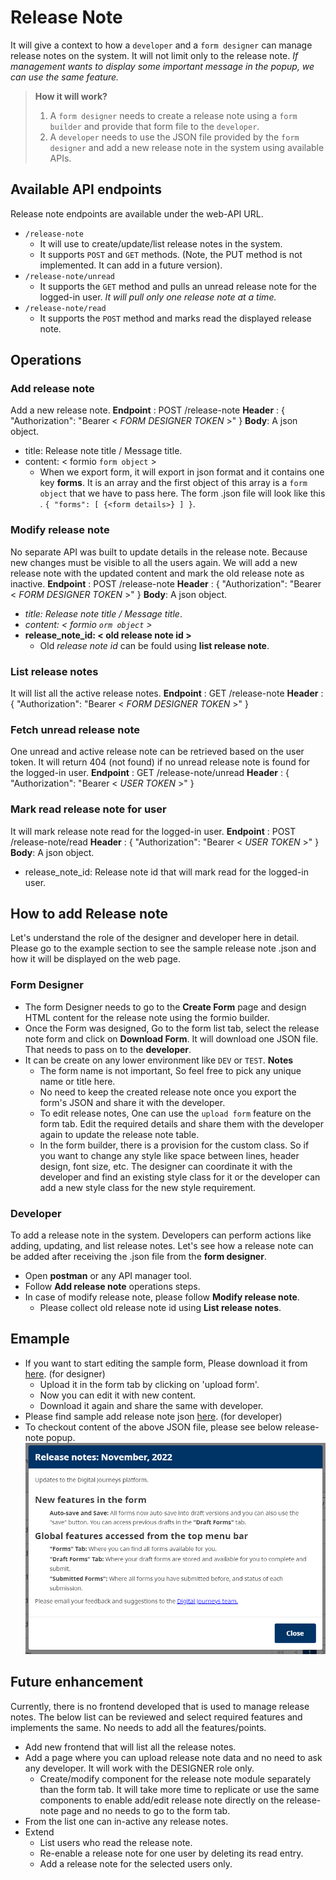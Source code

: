 # Release Note
It will give a context to how a `developer` and a `form designer` can manage release notes on the system. It will not limit only to the release note. *If management wants to display some important message in the popup, we can use the same feature.*

>**How it will work?**
>1. A `form designer` needs to create a release note using a `form builder` and provide that form file to the `developer`.
>2. A `developer` needs to use the JSON file provided by the `form designer` and add a new release note in the system using available APIs.


## Available API endpoints
Release note endpoints are available under the web-API URL.
- `/release-note`
	- It will use to create/update/list release notes in the system.
	- It supports `POST` and `GET` methods. (Note, the PUT method is not implemented. It can add in a future version).
- `/release-note/unread`
	- It supports the `GET` method and pulls an unread release note for the logged-in user.
	*It will pull only one release note at a time.*
- `/release-note/read`
	- It supports the `POST` method and marks read the displayed release note.

## Operations
### Add release note
Add a new release note.
**Endpoint** : POST /release-note
**Header** : { "Authorization": "Bearer < *FORM DESIGNER TOKEN* >" }
**Body**: A json object.
- title: Release note title / Message title.
- content: < formio `form object` >
	- When we export form, it will export in json format and it contains one key **forms**. It is an array and the first object of this array is a `form object` that we have to pass here. The form .json file will look like this . `{ "forms": [ {<form details>} ] }`.

### Modify release note
No separate API was built to update details in the release note. Because new changes must be visible to all the users again. We will add a new release note with the updated content and mark the old release note as inactive.
**Endpoint** : POST /release-note
**Header** : { "Authorization": "Bearer < *FORM DESIGNER TOKEN* >" }
**Body**: A json object.
- *title: Release note title / Message title*.
- *content: < formio `orm object` >*
- **release_note_id: < old release note id >**
	- Old *release note id* can be fould using **list release note**.

### List release notes
It will list all the active release notes.
**Endpoint** : GET /release-note
**Header** : { "Authorization": "Bearer < *FORM DESIGNER TOKEN* >" }

### Fetch unread release note
One unread and active release note can be retrieved based on the user token. It will return 404 (not found) if no unread release note is found for the logged-in user.
**Endpoint** : GET /release-note/unread
**Header** : { "Authorization": "Bearer < *USER TOKEN* >" }

### Mark read release note for user
It will mark release note read for the logged-in user.
**Endpoint** : POST /release-note/read
**Header** : { "Authorization": "Bearer < *USER TOKEN* >" }
**Body**: A json object.
- release_note_id: Release note id that will mark read for the logged-in user.


## How to add Release note
Let&apos;s understand the role of the designer and developer here in detail. Please go to the example section to see the sample release note .json and how it will be displayed on the web page.

### Form Designer
- The form Designer needs to go to the **Create Form** page and design HTML content for the release note using the formio builder.
- Once the Form was designed, Go to the form list tab, select the release note form and click on **Download Form**. It will download one JSON file. That needs to pass on to the **developer**.
- It can be create on any lower environment like `DEV` or `TEST`.
	 **Notes**
	- The form name is not important, So feel free to pick any unique name or title here.
	- No need to keep the created release note once you export the form&apos;s JSON and share it with the developer.
	- To edit release notes, One can use the `upload form` feature on the form tab. Edit the required details and share them with the developer again to update the release note table.
	- In the form builder, there is a provision for the custom class. So if you want to change any style like space between lines, header design, font size, etc. The designer can coordinate it with the developer and find an existing style class for it or the developer can add a new style class for the new style requirement.

### Developer
To add a release note in the system. Developers can perform actions like adding, updating, and list release notes. Let&apos;s see how a release note can be added after receiving the .json file from the **form designer**.
- Open **postman** or any API manager tool.
- Follow **Add release note** operations steps.
- In case of modify release note, please follow **Modify release note**.
	- Please collect old release note id using **List release notes**.

## Emample
- If you want to start editing the sample form, Please download it from [here](form-release-note.json). (for designer)
    - Upload it in the form tab by clicking on 'upload form'.
    - Now you can edit it with new content.
    - Download it again and share the same with developer.
- Please find sample add release note json [here](add-release-note.json). (for developer)
- To checkout content of the above JSON file, please see below release-note popup.
![](ReleaseNote.PNG)

## Future enhancement
Currently, there is no frontend developed that is used to manage release notes. The below list can be reviewed and select required features and implements the same. No needs to add all the features/points.
- Add new frontend that will list all the release notes.
- Add a page where you can upload release note data and no need to ask any developer. It will work with the DESIGNER role only.
	- Create/modify component for the release note module separately than the form tab. It will take more time to replicate or use the same components to enable add/edit release note directly on the release-note page and no needs to go to the form tab.
- From the list one can in-active any release notes.
- Extend
	- List users who read the release note.
	- Re-enable a release note for one user by deleting its read entry.
	- Add a release note for the selected users only.

